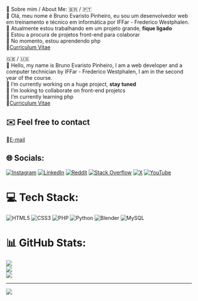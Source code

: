 🦔 Sobre mim / About Me:
🇧🇷 / 🇵🇹  
👋 Olá, meu nome é Bruno Evaristo Pinheiro, eu sou um desenvolvedor web em treinamento e técnico em informática por IFFar - Frederico Westphalen.  
🔭 Atualmente estou trabalhando em um projeto grande, **fique ligado**  
👥 Estou a procura de projetos front-end para colaborar  
🌱 No momento, estou aprendendo php  
📃[Curriculum Vitae](https://docs.google.com/document/d/1I7JsctbEaTP7FI1ggXQahLdysM4VveepCuXmOU4WHn0/edit?usp=sharing)

🇬🇧 / 🇺🇸  
👋 Hello, my name is Bruno Evaristo Pinheiro, I am a web developer and a computer technician by IFFar - Frederico Westphalen, I am in the second year of the course.  
🔭 I’m currently working on a huge project, **stay tuned**  
👥 I’m looking to collaborate on front-end projetcs  
🌱 I’m currently learning php  
📃[Curriculum Vitae](https://docs.google.com/document/d/1I7JsctbEaTP7FI1ggXQahLdysM4VveepCuXmOU4WHn0/edit?usp=sharing)

## ✉️ Feel free to contact  
📩[E-mail](mailto:pinheirobrunoevaristo@gmail.com)

## 🌐 Socials:
[![Instagram](https://img.shields.io/badge/Instagram-%23E4405F.svg?logo=Instagram&logoColor=white)](https://instagram.com/brunowithouth) 
[![LinkedIn](https://img.shields.io/badge/LinkedIn-%230077B5.svg?logo=linkedin&logoColor=white)](https://linkedin.com/in/BrunoSemH) 
[![Reddit](https://img.shields.io/badge/Reddit-%23FF4500.svg?logo=Reddit&logoColor=white)](https://reddit.com/user/BrunoSemH) 
[![Stack Overflow](https://img.shields.io/badge/-Stackoverflow-FE7A16?logo=stack-overflow&logoColor=white)](https://stackoverflow.com/users/24584496) 
[![X](https://img.shields.io/badge/X-black.svg?logo=X&logoColor=white)](https://x.com/brunowithouth) 
[![YouTube](https://img.shields.io/badge/YouTube-%23FF0000.svg?logo=YouTube&logoColor=white)](https://youtube.com/@brunowithoutH) 

# 💻 Tech Stack:
![HTML5](https://img.shields.io/badge/html5-%23E34F26.svg?style=for-the-badge&logo=html5&logoColor=white) 
![CSS3](https://img.shields.io/badge/css3-%231572B6.svg?style=for-the-badge&logo=css3&logoColor=white) 
![PHP](https://img.shields.io/badge/php-%23777BB4.svg?style=for-the-badge&logo=php&logoColor=white) 
![Python](https://img.shields.io/badge/python-3670A0?style=for-the-badge&logo=python&logoColor=ffdd54) 
![Blender](https://img.shields.io/badge/blender-%23F5792A.svg?style=for-the-badge&logo=blender&logoColor=white)
![MySQL](https://img.shields.io/badge/mysql-4479A1.svg?style=for-the-badge&logo=mysql&logoColor=white)
# 📊 GitHub Stats:
![](https://github-readme-stats.vercel.app/api?username=BrunoWithoutH&theme=dark&hide_border=false&include_all_commits=false&count_private=false)<br/>
![](https://github-readme-streak-stats.herokuapp.com/?user=BrunoWithoutH&theme=dark&hide_border=false)<br/>
![](https://github-readme-stats.vercel.app/api/top-langs/?username=BrunoWithoutH&theme=dark&hide_border=false&include_all_commits=false&count_private=false&layout=compact)

---
[![](https://visitcount.itsvg.in/api?id=BrunoWithoutH&icon=5&color=6)](https://visitcount.itsvg.in)

<!-- Proudly created with GPRM ( https://gprm.itsvg.in ) -->
